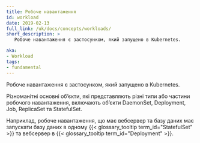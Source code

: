 ```yaml
---
title: Робоче навантаження
id: workload
date: 2019-02-13
full_link: /uk/docs/concepts/workloads/
short_description: >
   Робоче навантаження є застосунком, який запущено в Kubernetes.

aka: 
- Workload
tags:
- fundamental
---
```


Робоче навантаження є застосунком, який запущено в Kubernetes.

<!--more-->

Різноманітні основні обʼєкти, які представляють різні типи або частини робочого навантаження, включають обʼєкти DaemonSet, Deployment, Job, ReplicaSet та StatefulSet.

Наприклад, робоче навантаження, що має вебсервер та базу даних має запускати базу даних в одному {{< glossary_tooltip term_id="StatefulSet" >}} та вебсервер в {{< glossary_tooltip term_id="Deployment" >}}.
